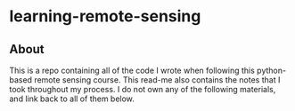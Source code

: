 # learning-remote-sensing

## About
This is a repo containing all of the code I wrote when following this python-based remote sensing course. This read-me also contains the notes that I took throughout my process. I do not own any of the following materials, and link back to all of them below.
